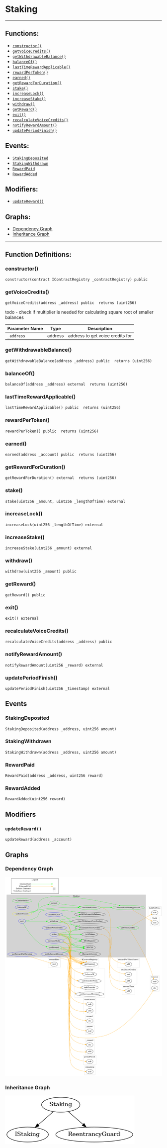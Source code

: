 # Staking
***
## Functions:
- [`constructor()`](#constructor)
- [`getVoiceCredits()`](#getvoicecredits)
- [`getWithdrawableBalance()`](#getwithdrawablebalance)
- [`balanceOf()`](#balanceof)
- [`lastTimeRewardApplicable()`](#lasttimerewardapplicable)
- [`rewardPerToken()`](#rewardpertoken)
- [`earned()`](#earned)
- [`getRewardForDuration()`](#getrewardforduration)
- [`stake()`](#stake)
- [`increaseLock()`](#increaselock)
- [`increaseStake()`](#increasestake)
- [`withdraw()`](#withdraw)
- [`getReward()`](#getreward)
- [`exit()`](#exit)
- [`recalculateVoiceCredits()`](#recalculatevoicecredits)
- [`notifyRewardAmount()`](#notifyrewardamount)
- [`updatePeriodFinish()`](#updateperiodfinish)
## Events:
- [`StakingDeposited`](#stakingdeposited)
- [`StakingWithdrawn`](#stakingwithdrawn)
- [`RewardPaid`](#rewardpaid)
- [`RewardAdded`](#rewardadded)
## Modifiers:
- [`updateReward()`](#updatereward)
## Graphs:
- [Dependency Graph](#dependency-graph)
- [Inheritance Graph](#inheritance-graph)
***
## Function Definitions:
###  constructor()
```
constructor(contract IContractRegistry _contractRegistry) public 
```
###  getVoiceCredits()
```
getVoiceCredits(address _address) public  returns (uint256)
```
todo - check if multiplier is needed for calculating square root of smaller balances

| Parameter Name | Type | Description |
|------------|-----| -------|
| `_address`| address| address to get voice credits for|

###  getWithdrawableBalance()
```
getWithdrawableBalance(address _address) public  returns (uint256)
```
###  balanceOf()
```
balanceOf(address _address) external  returns (uint256)
```
###  lastTimeRewardApplicable()
```
lastTimeRewardApplicable() public  returns (uint256)
```
###  rewardPerToken()
```
rewardPerToken() public  returns (uint256)
```
###  earned()
```
earned(address _account) public  returns (uint256)
```
###  getRewardForDuration()
```
getRewardForDuration() external  returns (uint256)
```
###  stake()
```
stake(uint256 _amount, uint256 _lengthOfTime) external 
```
###  increaseLock()
```
increaseLock(uint256 _lengthOfTime) external 
```
###  increaseStake()
```
increaseStake(uint256 _amount) external 
```
###  withdraw()
```
withdraw(uint256 _amount) public 
```
###  getReward()
```
getReward() public 
```
###  exit()
```
exit() external 
```
###  recalculateVoiceCredits()
```
recalculateVoiceCredits(address _address) public 
```
###  notifyRewardAmount()
```
notifyRewardAmount(uint256 _reward) external 
```
###  updatePeriodFinish()
```
updatePeriodFinish(uint256 _timestamp) external 
```
## Events
### StakingDeposited
```
StakingDeposited(address _address, uint256 amount)
```
### StakingWithdrawn
```
StakingWithdrawn(address _address, uint256 amount)
```
### RewardPaid
```
RewardPaid(address _address, uint256 reward)
```
### RewardAdded
```
RewardAdded(uint256 reward)
```
## Modifiers
### `updateReward()`
```
updateReward(address _account)
```
## Graphs
### Dependency Graph
![Dependency Graph](/docs/images/Staking_dependency_graph.png)
### Inheritance Graph
![Inheritance Graph](/docs/images/Staking_inheritance_graph.png)
